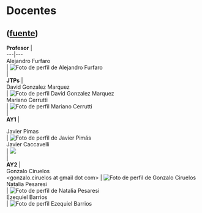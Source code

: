 # Docentes
([fuente](https://campus.exactas.uba.ar/course/view.php?id=998&section=11))
---
**Profesor** |  
---|---  
Alejandro Furfaro  
<afurfaro at gmail dot com> | ![Foto de perfil de Alejandro
Furfaro](https://campus.exactas.uba.ar/pluginfile.php/79633/course/section/13026/foto_furafro.jpg)  
|  
**JTPs** |  
David Gonzalez Marquez  
<fokerman at gmail dot com> | ![Foto de perfil David Gonzalez
Marquez](https://campus.exactas.uba.ar/pluginfile.php/79633/course/section/13026/foto_david.jpg)  
Mariano Cerrutti  
<vscorza at gmail dot com> | ![Foto de perfil Mariano
Cerrutti](https://campus.exactas.uba.ar/pluginfile.php/79633/course/section/13026/foto_cerrutti.jpg)  
|  
**AY1** |  
  
  
Javier Pimas  
<jpimas at dc dot uba dot ar> |  ![Foto de perfil de Javier
Pimás](https://campus.exactas.uba.ar/pluginfile.php/79633/course/section/13026/foto_pimas.jpg)  
Javier Caccavelli  
<jcaccav at dc dot uba dot ar> |
![](https://campus.exactas.uba.ar/pluginfile.php/79633/course/section/13026/foto_caccavelli.jpg)  
|  
**AY2** |  
Gonzalo Ciruelos  
<gonzalo.ciruelos at gmail dot com> | ![Foto de perfil de Gonzalo
Ciruelos](https://campus.exactas.uba.ar/pluginfile.php/79633/course/section/13026/foto_ciruelos.jpg)  
Natalia Pesaresi  
<natalia dot pesaresi at gmail dot com> |  ![Foto de perfil de Natalia
Pesaresi](https://campus.exactas.uba.ar/pluginfile.php/79633/course/section/13026/foto_natalia.jpg)  
Ezequiel Barrios  
<ezequiel at barrios dot com dot ar> | ![Foto de perfil Ezequiel
Barrios](https://campus.exactas.uba.ar/pluginfile.php/79633/course/section/13026/foto_ezequiel.jpg)

